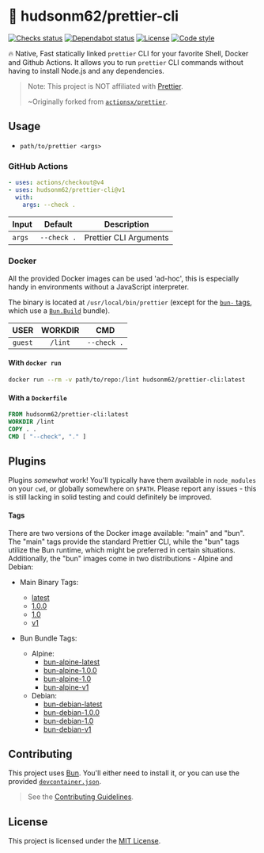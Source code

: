 # 🔨 hudsonm62/prettier-cli

[![Checks status][checks status]][checks url]
[![Dependabot status][dependabot status]][dependabot url]
[![License][license badge]][license url]
[![Code style][code style]][code style url]

🔥 Native, Fast statically linked `prettier` CLI for your favorite Shell, Docker and Github Actions.
It allows you to run `prettier` CLI commands without having to install Node.js and any dependencies.

> Note: This project is NOT affiliated with [Prettier](https://prettier.io/).
>
> ~Originally forked from [`actionsx/prettier`](https://github.com/actionsx/prettier).

## Usage

- `path/to/prettier <args>`

### GitHub Actions

```yaml
- uses: actions/checkout@v4
- uses: hudsonm62/prettier-cli@v1
  with:
    args: --check .
```

| Input  | Default     | Description            |
| ------ | ----------- | ---------------------- |
| `args` | `--check .` | Prettier CLI Arguments |

### Docker

All the provided Docker images can be used 'ad-hoc', this is especially handy in environments without a JavaScript interpreter.

The binary is located at `/usr/local/bin/prettier` (except for the [`bun-` tags](#tags), which use a [`Bun.Build`](https://bun.sh/docs/bundler) bundle).

|  USER   | WORKDIR |     CMD     |
| :-----: | :-----: | :---------: |
| `guest` | `/lint` | `--check .` |

#### With `docker run`

```sh
docker run --rm -v path/to/repo:/lint hudsonm62/prettier-cli:latest
```

#### With a `Dockerfile`

```Dockerfile
FROM hudsonm62/prettier-cli:latest
WORKDIR /lint
COPY . .
CMD [ "--check", "." ]
```

## Plugins

Plugins _somewhat_ work! You'll typically have them available in `node_modules` on your `cwd`, or globally somewhere on `$PATH`. Please report any issues - this is still lacking in solid testing and could definitely be improved.

#### Tags

There are two versions of the Docker image available: "main" and "bun". The "main" tags provide the standard Prettier CLI, while the "bun" tags utilize the Bun runtime, which might be preferred in certain situations. Additionally, the "bun" images come in two distributions - Alpine and Debian:

- Main Binary Tags:

  - [latest][docker-main]
  - [1.0.0][1.0.0-docker-main]
  - [1.0][1.0.0-docker-main]
  - [v1][1.0.0-docker-main]

- Bun Bundle Tags:
  - Alpine:
    - [bun-alpine-latest][docker-alpine]
    - [bun-alpine-1.0.0][1.0.0-docker-alpine]
    - [bun-alpine-1.0][1.0.0-docker-alpine]
    - [bun-alpine-v1][1.0.0-docker-alpine]
  - Debian:
    - [bun-debian-latest][docker-debian]
    - [bun-debian-1.0.0][1.0.0-docker-debian]
    - [bun-debian-1.0][1.0.0-docker-debian]
    - [bun-debian-v1][1.0.0-docker-debian]

## Contributing

This project uses [Bun](https://bun.sh). You'll either need to install it, or you can use the provided [`devcontainer.json`](.devcontainer/devcontainer.json).

> See the [Contributing Guidelines](/.github/CONTRIBUTING).

## License

This project is licensed under the [MIT License][license url].

<!-- Links -->

[checks status]: https://github.com/hudsonm62/prettier-cli/actions/workflows/ci.yml/badge.svg
[dependabot status]: https://img.shields.io/badge/dependabot-enabled-025e8c?logo=Dependabot
[license badge]: https://img.shields.io/github/license/hudsonm62/prettier-cli
[code style]: https://img.shields.io/badge/code%20style-prettier-F7B93E?logo=Prettier
[checks url]: https://github.com/hudsonm62/prettier-cli/actions?query=workflow%3ACI+branch%3Amaster
[dependabot url]: /.github/dependabot.yml
[code style url]: /.prettierrc
[license url]: /LICENSE

<!-- Dockerfile links -->

[docker-alpine]: ./docker/alpine.Dockerfile
[docker-debian]: ./docker/debian.Dockerfile
[docker-main]: ./docker/main.Dockerfile
[1.0.0-docker-main]: https://github.com/hudsonm62/prettier-cli/blob/v1.0.0/Dockerfile
[1.0.0-docker-alpine]: https://github.com/hudsonm62/prettier-cli/blob/v1.0.0/docker/alpine.Dockerfile
[1.0.0-docker-debian]: https://github.com/hudsonm62/prettier-cli/blob/v1.0.0/debian/debian.Dockerfile
